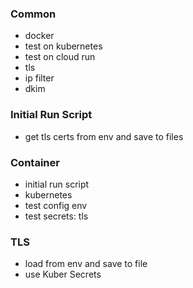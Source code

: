 ### Common

- docker
- test on kubernetes
- test on cloud run
- tls
- ip filter
- dkim

### Initial Run Script

- get tls certs from env and save to files

### Container

- initial run script
- kubernetes
- test config env
- test secrets: tls

### TLS

- load from env and save to file
- use Kuber Secrets
